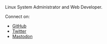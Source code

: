 Linux System Administrator and Web Developer.

Connect on:

- [GitHub](https://github.com/chrwahl)
- [Twitter](https://twitter.com/chrwahl)
- [Mastodon](https://octodon.social/@chrwahl)
